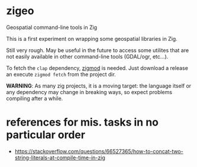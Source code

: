 # zigeo
Geospatial command-line tools in Zig

This is a first experiment on wrapping some geospatial libraries in Zig. 

Still very rough. May be useful in the future to access some utilites that are not easily available in other command-line tools (GDAL/ogr, etc...).

To fetch the `clap` dependency,  [zigmod](https://github.com/nektro/zigmod) is needed. Just download a release an execute `zigmod fetch` from the project dir.

**WARNING**: As many zig projects, it is a moving target: the language itself or any dependency may change in breaking ways, so expect problems compiling after a while.

# references for mis. tasks  in no particular order

- https://stackoverflow.com/questions/66527365/how-to-concat-two-string-literals-at-compile-time-in-zig
